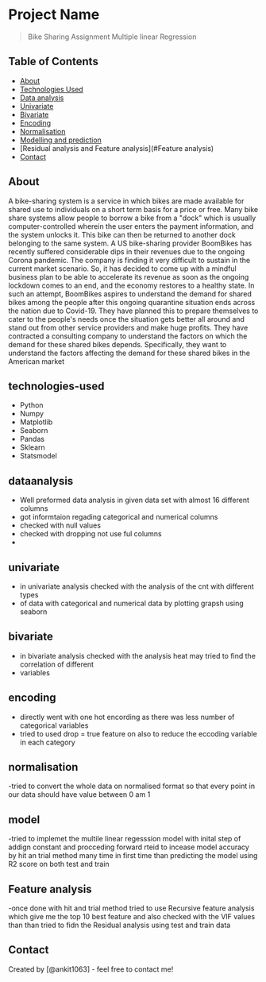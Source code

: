 # Project Name
> Bike Sharing Assignment Multiple linear Regression


## Table of Contents
* [About](#About)
* [Technologies Used](#technologies-used)
* [Data analysis](#dataanalysis)
* [Univariate](#univariate)
* [Bivariate](#bivariate)
* [Encoding](#encoding)
* [Normalisation](#normalisation)
* [Modelling and prediction](#model)
* [Residual analysis and Feature analysis](#Feature analysis)
* [Contact](#Contact)


<!-- You can include any other section that is pertinent to your problem -->

## About
A bike-sharing system is a service in which bikes are made available for shared use to individuals on a short term basis for a price or free. Many bike share systems allow people to borrow a bike from a "dock" which is usually computer-controlled wherein the user enters the payment information, and the system unlocks it. This bike can then be returned to another dock belonging to the same system.
A US bike-sharing provider BoomBikes has recently suffered considerable dips in their revenues due to the ongoing Corona pandemic. The company is finding it very difficult to sustain in the current market scenario. So, it has decided to come up with a mindful business plan to be able to accelerate its revenue as soon as the ongoing lockdown comes to an end, and the economy restores to a healthy state. 
In such an attempt, BoomBikes aspires to understand the demand for shared bikes among the people after this ongoing quarantine situation ends across the nation due to Covid-19. They have planned this to prepare themselves to cater to the people's needs once the situation gets better all around and stand out from other service providers and make huge profits.
They have contracted a consulting company to understand the factors on which the demand for these shared bikes depends. Specifically, they want to understand the factors affecting the demand for these shared bikes in the American market

<!-- You don't have to answer all the questions - just the ones relevant to your project. -->

## technologies-used
- Python
- Numpy
- Matplotlib
- Seaborn
- Pandas
- Sklearn
- Statsmodel

<!-- You don't have to answer all the questions - just the ones relevant to your project. -->


## dataanalysis
- Well preformed data analysis in given data set with almost 16 different columns
- got informtaion regading categorical and numerical columns
- checked with null values
- checked with dropping not use ful columns
- 

## univariate
- in univariate analysis checked with the analysis of the cnt with different types
- of data with categorical and numerical data by plotting grapsh using seaborn


## bivariate
- in bivariate analysis checked with the analysis heat may tried to find the correlation of different 
- variables


## encoding
-  directly went with one hot encording as there was less number of categorical variables
- tried to used drop = true feature on also to reduce the eccoding variable in each category

## normalisation
-tried to convert the whole data on normalised format so that every point in our data should have 
value between 0 am 1 
## model
-tried to implemet the multile linear regesssion model with inital step of addign constant and 
procceding forward rteid to incease model accuracy by hit an trial method many time in first  time
than predicting the model using R2 score on both test and train

## Feature analysis
-once done with hit and trial method tried to use Recursive feature analysis which give me the top 10 best 
feature and also checked with the VIF values than than tried to fidn the Residual analysis
using test and train data

<!-- As the libraries versions keep on changing, it is recommended to mention the version of library used in this project -->

## Contact
Created by [@ankit1063] - feel free to contact me!


<!-- Optional -->
<!-- ## License -->
<!-- This project is open source and available under the [... License](). -->

<!-- You don't have to include all sections - just the one's relevant to your project -->
